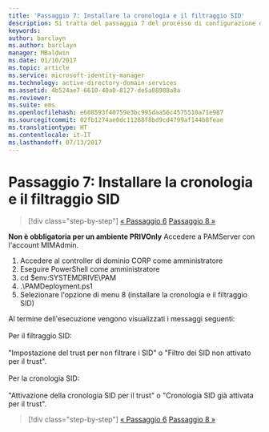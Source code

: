```yaml
---
title: 'Passaggio 7: Installare la cronologia e il filtraggio SID'
description: Si tratta del passaggio 7 del processo di configurazione di Privileged Identity Manager tramite script. Questo passaggio riguarda l'impostazione della cronologia e del filtro SID.
keywords: 
author: barclayn
ms.author: barclayn
manager: MBaldwin
ms.date: 01/10/2017
ms.topic: article
ms.service: microsoft-identity-manager
ms.technology: active-directory-domain-services
ms.assetid: 4b524ae7-6610-40a0-8127-de5a08988a8a
ms.reviewer: 
ms.suite: ems
ms.openlocfilehash: e608593f40759e3bc995daa56c4575510a71e987
ms.sourcegitcommit: 02fb1274ae0dc11288f8bd9cd4799af144b8feae
ms.translationtype: HT
ms.contentlocale: it-IT
ms.lasthandoff: 07/13/2017
---
```

# Passaggio 7: Installare la cronologia e il filtraggio SID
<a id="step-7-set-up-sid-historysid-filtering" class="xliff"></a>

>[!div class="step-by-step"]
[« Passaggio 6](sp1-step6-setup-pam-trust.md)
[Passaggio 8 »](sp1-step8-pam-deployment-verification.md)

**Non è obbligatoria per un ambiente PRIVOnly** Accedere a PAMServer con l'account MIMAdmin.

1. Accedere al controller di dominio CORP come amministratore
2. Eseguire PowerShell come amministratore
3. cd $env:SYSTEMDRIVE\PAM
4. .\PAMDeployment.ps1
5. Selezionare l'opzione di menu 8 (installare la cronologia e il filtraggio SID)

Al termine dell'esecuzione vengono visualizzati i messaggi seguenti:<br/></br>
Per il filtraggio SID: <br/></br>
"Impostazione del trust per non filtrare i SID" o "Filtro dei SID non attivato per il trust". </br></br>
Per la cronologia SID: </br></br>
"Attivazione della cronologia SID per il trust" o "Cronologia SID già attivata per il trust".

>[!div class="step-by-step"]
[« Passaggio 6](sp1-step6-setup-pam-trust.md)
[Passaggio 8 »](sp1-step8-pam-deployment-verification.md)
